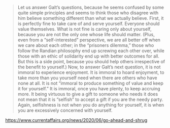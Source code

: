 > Let us answer Galt’s questions, because he seems confused by some quite simple principles and seems to think those who disagree with him believe something different than what we actually believe. First, it is perfectly fine to take care of and serve yourself. Everyone should value themselves. What is not fine is caring only about yourself, because you are not the only one whose life should matter. (Plus, even from a “self-interested” perspective, we are all better off when we care about each other; in the “prisoners dilemma,” those who follow the Randian philosophy end up screwing each other over, while those with an ethic of solidarity end up with better outcomes for all. But this is a side point, because you should help others irrespective of the benefit to yourself.) Now, to answer Galt’s next question, it is not immoral to experience enjoyment. It is immoral to hoard enjoyment, to take more than you yourself need when there are others who have none at all. It is not “immoral to produce something of value and keep it for yourself.” It is immoral, once you have plenty, to keep accruing more. It being virtuous to give a gift to someone who needs it does not mean that it is “selfish” to accept a gift if you are the needy party. Again, selfishness is not when you do anything for yourself, it is when you are excessively concerned with yourself.

https://www.currentaffairs.org/news/2020/06/go-ahead-and-shrug